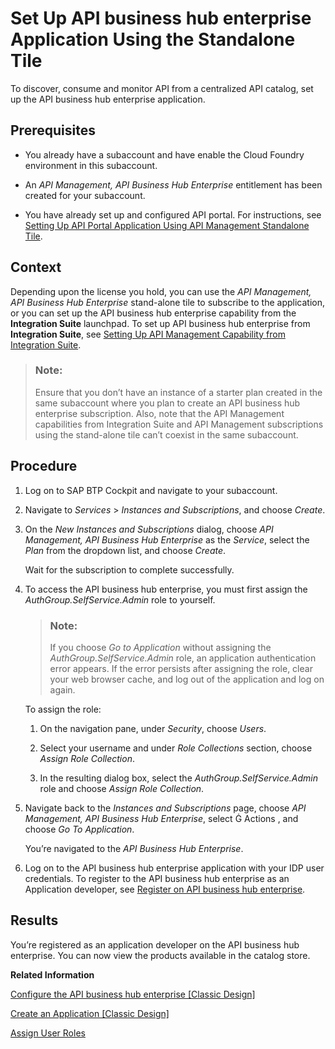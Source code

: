 <!-- loio80c0519ebf1449d9bed37fccf7ba127a -->

<link rel="stylesheet" type="text/css" href="../../css/sap-icons.css"/>

# Set Up API business hub enterprise Application Using the Standalone Tile

To discover, consume and monitor API from a centralized API catalog, set up the API business hub enterprise application.



<a name="loio80c0519ebf1449d9bed37fccf7ba127a__prereq_jsv_11n_w5b"/>

## Prerequisites

-   You already have a subaccount and have enable the Cloud Foundry environment in this subaccount.

-   An *API Management, API Business Hub Enterprise* entitlement has been created for your subaccount.

-   You have already set up and configured API portal. For instructions, see [Setting Up API Portal Application Using API Management Standalone Tile](setting-up-api-portal-application-using-api-management-standalone-tile-9d8c7ae.md).




<a name="loio80c0519ebf1449d9bed37fccf7ba127a__context_ytl_tx5_s4b"/>

## Context

Depending upon the license you hold, you can use the *API Management, API Business Hub Enterprise* stand-alone tile to subscribe to the application, or you can set up the API business hub enterprise capability from the **Integration Suite** launchpad. To set up API business hub enterprise from **Integration Suite**, see [Setting Up API Management Capability from Integration Suite](setting-up-api-management-capability-from-integration-suite-f6eb433.md).

> ### Note:  
> Ensure that you don’t have an instance of a starter plan created in the same subaccount where you plan to create an API business hub enterprise subscription. Also, note that the API Management capabilities from Integration Suite and API Management subscriptions using the stand-alone tile can’t coexist in the same subaccount.



<a name="loio80c0519ebf1449d9bed37fccf7ba127a__steps_oyn_hsk_bmb"/>

## Procedure

1.  Log on to SAP BTP Cockpit and navigate to your subaccount.

2.  Navigate to *Services* \> *Instances and Subscriptions*, and choose *Create*.

3.  On the *New Instances and Subscriptions* dialog, choose *API Management, API Business Hub Enterprise* as the *Service*, select the *Plan* from the dropdown list, and choose *Create*.

    Wait for the subscription to complete successfully.

4.  To access the API business hub enterprise, you must first assign the *AuthGroup.SelfService.Admin* role to yourself.

    > ### Note:  
    > If you choose *Go to Application* without assigning the *AuthGroup.SelfService.Admin* role, an application authentication error appears. If the error persists after assigning the role, clear your web browser cache, and log out of the application and log on again.

    To assign the role:

    1.  On the navigation pane, under *Security*, choose *Users*.

    2.  Select your username and under *Role Collections* section, choose *Assign Role Collection*.

    3.  In the resulting dialog box, select the *AuthGroup.SelfService.Admin* role and choose *Assign Role Collection*.


5.  Navigate back to the *Instances and Subscriptions* page, choose *API Management, API Business Hub Enterprise*, select <span class="SAP-icons"></span> Actions , and choose *Go To Application*.

    You’re navigated to the *API Business Hub Enterprise*.

6.  Log on to the API business hub enterprise application with your IDP user credentials. To register to the API business hub enterprise as an Application developer, see [Register on API business hub enterprise](../APIM-Development/register-on-api-business-hub-enterprise-c85fafe.md).




<a name="loio80c0519ebf1449d9bed37fccf7ba127a__result_kgs_fnq_qpb"/>

## Results

You’re registered as an application developer on the API business hub enterprise. You can now view the products available in the catalog store.

**Related Information**  




[Configure the API business hub enterprise \[Classic Design\]](../APIM-Development/configure-the-api-business-hub-enterprise-classic-design-7b71b16.md "You can configure the API business hub enterprise to personalize it for your organization.")

[Create an Application \[Classic Design\]](../APIM-Development/create-an-application-classic-design-7b4e71b.md "Create an Application to consume the required APIs.")

[Assign User Roles](assign-user-roles-911ca5a.md "Use role collections to group together different roles that can be assigned to API Portal and API business hub enterprise users.")

